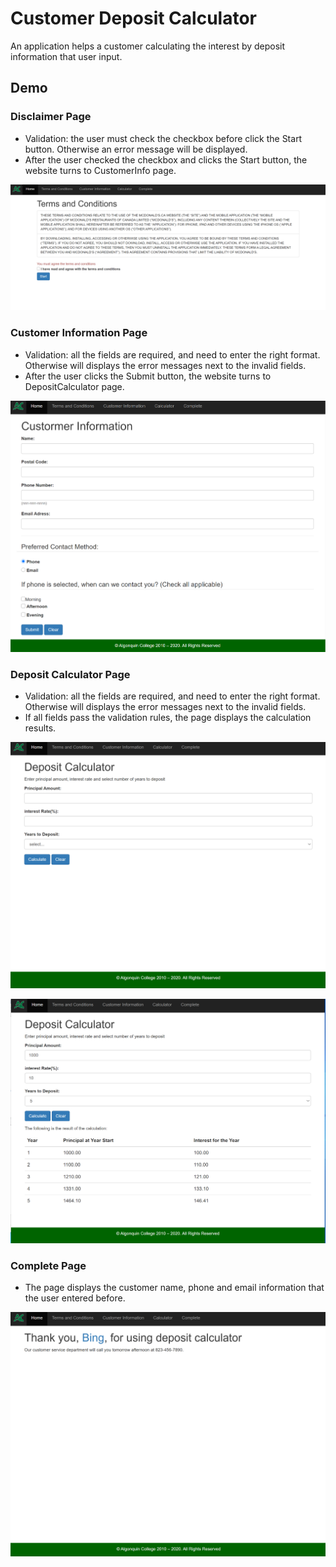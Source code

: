 # Customer Deposit Calculator
An application helps a customer calculating the interest by deposit information that user input.

## Demo
### Disclaimer Page
* Validation: the user must check the checkbox before click the Start button. Otherwise an error message will be displayed.
* After the user checked the checkbox and clicks the Start button, the website turns to CustomerInfo page. 

![disclaimer page](https://github.com/zhamao2019/PHP-CustomerDepositCalculator/blob/master/img/01.png)

### Customer Information Page
* Validation: all the fields are required, and need to enter the right format. Otherwise will displays the error messages next to the invalid fields.
* After the user clicks the Submit button, the website turns to DepositCalculator page. 


![customer info page](https://github.com/zhamao2019/PHP-CustomerDepositCalculator/blob/master/img/02.png)


### Deposit Calculator Page
* Validation: all the fields are required, and need to enter the right format. Otherwise will displays the error messages next to the invalid fields.
* If all fields pass the validation rules, the page displays the calculation results.

![calculator page 01](https://github.com/zhamao2019/PHP-CustomerDepositCalculator/blob/master/img/03.png)

![calculator page 02](https://github.com/zhamao2019/PHP-CustomerDepositCalculator/blob/master/img/04.png)

### Complete Page
* The page displays the customer name, phone and email information that the user entered before.

![complete page](https://github.com/zhamao2019/PHP-CustomerDepositCalculator/blob/master/img/05.png)

